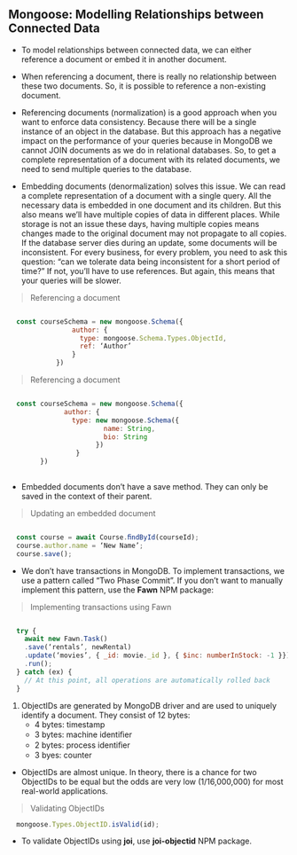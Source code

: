 ## Mongoose: Modelling Relationships between Connected Data

- To model relationships between connected data, we can either reference a document or embed it in another document.

- When referencing a document, there is really no relationship between these two documents. So, it is possible to reference a non-existing document. 

- Referencing documents (normalization) is a good approach when you want to enforce data consistency. Because there will be a single instance of an object in the database.
  But this approach has a negative impact on the performance of your queries because in MongoDB we cannot JOIN documents as we do in relational databases. So,
  to get a complete representation of a document with its related documents, we need to send multiple queries to the database.
  
- Embedding documents (denormalization) solves this issue. We can read a complete representation of a document with a single query.
  All the necessary data is embedded in one document and its children.
  But this also means we’ll have multiple copies of data in different places.
  While storage is not an issue these days, having multiple copies means changes made to the original document may not propagate to all copies.
  If the database server dies during an update, some documents will be inconsistent.
  For every business, for every problem, you need to ask this question: “can we tolerate data being inconsistent for a short period of time?” If not,
  you’ll have to use references. But again, this means that your queries will be slower. 
  
> Referencing a document 

```javaScript

  const courseSchema = new mongoose.Schema({
                author: {
                  type: mongoose.Schema.Types.ObjectId,
                  ref: ‘Author’
                }
            })

```
  
> Referencing a document 

```javaScript

  const courseSchema = new mongoose.Schema({
              author: {
                type: new mongoose.Schema({
                        name: String,
                        bio: String
                      })
                 }
        })
        
```

- Embedded documents don’t have a save method. They can only be saved in the context of their parent. 

> Updating an embedded document 

```javaScript

  const course = await Course.ﬁndById(courseId);
  course.author.name = ‘New Name’;
  course.save();

```

- We don’t have transactions in MongoDB. To implement transactions, we use a pattern called “Two Phase Commit”.
  If you don’t want to manually implement this pattern, use the **Fawn** NPM package: 
  
> Implementing transactions using Fawn 

```javaScript

  try { 
    await new Fawn.Task()
    .save(‘rentals’, newRental)
    .update(‘movies’, { _id: movie._id }, { $inc: numberInStock: -1 }})
    .run(); 
  } catch (ex) {
    // At this point, all operations are automatically rolled back
  } 

```
  
1. ObjectIDs are generated by MongoDB driver and are used to uniquely identify a document. They consist of 12 bytes: 
   - 4 bytes: timestamp 
   - 3 bytes: machine identiﬁer 
   - 2 bytes: process identiﬁer 
   - 3 byes: counter
   
- ObjectIDs are almost unique. In theory, there is a chance for two ObjectIDs to be equal but the odds are very low (1/16,000,000)
  for most real-world applications.
  
> Validating ObjectIDs 

```javaScript
  mongoose.Types.ObjectID.isValid(id); 
```

- To validate ObjectIDs using **joi**, use **joi-objectid** NPM package.
